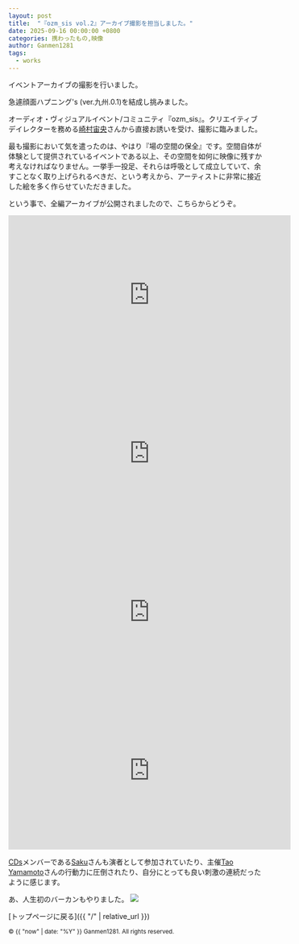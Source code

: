 ```yaml
---
layout: post
title:  "『ozm_sis vol.2』アーカイブ撮影を担当しました。"
date: 2025-09-16 00:00:00 +0800
categories: 携わったもの,映像
author: Ganmen1281
tags:
  - works
---
```

イベントアーカイブの撮影を行いました。

急遽顔面ハプニング's (ver.九州.0.1)を結成し挑みました。

オーディオ・ヴィジュアルイベント/コミュニティ『ozm_sis』。クリエイティブデイレクターを務める[崎村宙央]さんから直接お誘いを受け、撮影に臨みました。

最も撮影において気を遣ったのは、やはり『場の空間の保全』です。空間自体が体験として提供されているイベントである以上、その空間を如何に映像に残すか考えなければなりません。一挙手一投足、それらは呼吸として成立していて、余すことなく取り上げられるべきだ、という考えから、アーティストに非常に接近した絵を多く作らせていただきました。

という事で、全編アーカイブが公開されましたので、こちらからどうぞ。

<iframe width="560" height="315" src="https://www.youtube.com/embed/9wEPEcW69kk?si=tIdz8oJLg4Sf69aQ" title="YouTube video player" frameborder="0" allow="accelerometer; autoplay; clipboard-write; encrypted-media; gyroscope; picture-in-picture; web-share" referrerpolicy="strict-origin-when-cross-origin" allowfullscreen></iframe>

<iframe width="560" height="315" src="https://www.youtube.com/embed/Mf-LCz-mlhA?si=BOFuA_imS7PXhi5S" title="YouTube video player" frameborder="0" allow="accelerometer; autoplay; clipboard-write; encrypted-media; gyroscope; picture-in-picture; web-share" referrerpolicy="strict-origin-when-cross-origin" allowfullscreen></iframe>

<iframe width="560" height="315" src="https://www.youtube.com/embed/Y7insDEBOO4?si=I5Z1YuZEyRKmqWGd" title="YouTube video player" frameborder="0" allow="accelerometer; autoplay; clipboard-write; encrypted-media; gyroscope; picture-in-picture; web-share" referrerpolicy="strict-origin-when-cross-origin" allowfullscreen></iframe>

<iframe width="560" height="315" src="https://www.youtube.com/embed/F9L4k7gNG3A?si=-7w9_v58uOZyIk5N" title="YouTube video player" frameborder="0" allow="accelerometer; autoplay; clipboard-write; encrypted-media; gyroscope; picture-in-picture; web-share" referrerpolicy="strict-origin-when-cross-origin" allowfullscreen></iframe>

[CDs]メンバーである[Saku]さんも演者として参加されていたり、主催[Tao Yamamoto]さんの行動力に圧倒されたり、自分にとっても良い刺激の連続だったように感じます。

あ、人生初のバーカンもやりました。
![]({{site.baseurl}}/assets/img/バーテン.jpg)

 [トップページに戻る]({{ "/" | relative_url }})

[原口沙輔]: https://x.com/sasuke_maschine
[羽坂]: https://x.com/castro_2034
[CDs]: http://cds-inter.net/
[Annie beatz]: https://x.com/Annie_beatz
[コブトリ]: https://x.com/mellorine062
[しんじさん]:https://x.com/Shinjisan_XD?ref_src=twsrc%5Egoogle%7Ctwcamp%5Eserp%7Ctwgr%5Eauthor
[葉]:https://x.com/yohdayo?ref_src=twsrc%5Egoogle%7Ctwcamp%5Eserp%7Ctwgr%5Eauthor
[崎村宙央]: https://www.soraosakimura.info/
[GALLERIA]: https://galleria.net/
[Ableton]: https://www.ableton.com/ja/
[Steinberg]: https://www.steinberg.net/ja/
[ツミキ]: https://x.com/_23ki_?lang=ja
[Saku]: https://x.com/sakuogt
[Tao Yamamoto]: https://x.com/tao_yamamoto
[BMPCC4K]:https://www.blackmagicdesign.com/jp/products/blackmagicpocketcinemacamera/techspecs/W-CIN-12

[Gopro Hero11]: https://gopro.com/ja/jp/shop/cameras/hero11-black/CHDHX-111-master.html?srsltid=AfmBOopWZ_rga1FrAcFnoEUS-k9RSzLXA4XO0q1BUu6YuOaVNGcU4aVH

[ZV-e10]: https://www.sony.jp/ichigan/products/ZV-E10/?srsltid=AfmBOoqQk4jE4BXYQD27RKQleQDc7RtuHGnxvSEA4v4-ytuVgt_duoLh

[ATEM Mini Pro]: https://www.blackmagicdesign.com/jp/products/atemmini/techspecs/W-APS-14

[V-8HD]: https://proav.roland.com/jp/products/v-8hd/

<p><small>&copy; {{ "now" | date: "%Y" }} Ganmen1281. All rights reserved.</small></p>